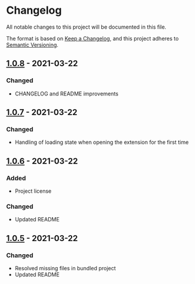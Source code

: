 # Changelog

All notable changes to this project will be documented in this file.

The format is based on [Keep a Changelog](https://keepachangelog.com/en/1.0.0/),
and this project adheres to [Semantic Versioning](https://semver.org/spec/v2.0.0.html).

## [1.0.8](https://github.com/barclayd/pr-finder/releases/tag/1.0.8) - 2021-03-22

### Changed

- CHANGELOG and README improvements

## [1.0.7](https://github.com/barclayd/pr-finder/releases/tag/1.0.7) - 2021-03-22

### Changed

- Handling of loading state when opening the extension for the first time

## [1.0.6](https://github.com/barclayd/pr-finder/releases/tag/1.0.6) - 2021-03-22

### Added

- Project license

### Changed

- Updated README

## [1.0.5](https://github.com/barclayd/pr-finder/releases/tag/1.0.5) - 2021-03-22

### Changed

- Resolved missing files in bundled project
- Updated README
